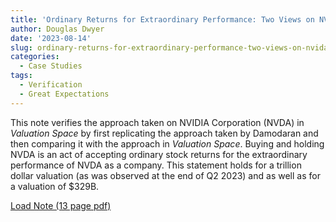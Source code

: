 ```yaml
---
title: 'Ordinary Returns for Extraordinary Performance: Two Views on NVIDIA Corporation'
author: Douglas Dwyer
date: '2023-08-14'
slug: ordinary-returns-for-extraordinary-performance-two-views-on-nvida
categories:
  - Case Studies
tags:
  - Verification
  - Great Expectations
---
```


This note verifies the approach taken on NVIDIA Corporation (NVDA) in _Valuation Space_ by first replicating the approach taken by Damodaran and then comparing it with the approach in _Valuation Space_. Buying and holding NVDA is an act of accepting ordinary stock returns for the extraordinary performance of NVDA as a company.  This statement holds for a trillion dollar valuation (as was observed at the end of Q2 2023) and as well as for a valuation of \$329B.


[Load Note (13 page pdf)](/docs/OrdinaryReturns.pdf)
